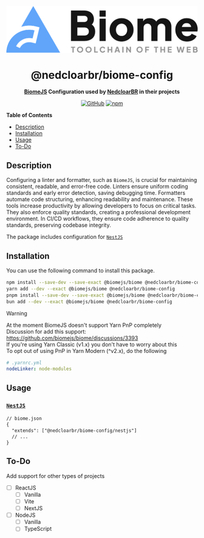 <div align="center"> 

![BiomeJS Logo](https://raw.githubusercontent.com/biomejs/resources/main/svg/slogan-light-transparent.svg)

# @nedcloarbr/biome-config

**[BiomeJS](https://biomejs.dev/) Configuration used by [NedcloarBR](https://github.com/NedcloarBR) in their projects**

[![GitHub](https://img.shields.io/github/license/NedcloarBR/biome-config)](https://github.com/NedcloarBR/biome-config/blob/master/LICENSE)
[![npm](https://img.shields.io/npm/v/@nedcloarbr/biome-config?color=crimson&logo=npm&style=flat-square)](https://www.npmjs.com/package/@nedcloarbr/biome-config)

</div>

**Table of Contents**

- [Description](#description)
- [Installation](#installation)
- [Usage](#usage)
- [To-Do](#to-do)

## Description

Configuring a linter and formatter, such as `BiomeJS`, is crucial for maintaining consistent, readable, and error-free code. Linters ensure uniform coding standards and early error detection, saving debugging time. Formatters automate code structuring, enhancing readability and maintenance. These tools increase productivity by allowing developers to focus on critical tasks. They also enforce quality standards, creating a professional development environment. In CI/CD workflows, they ensure code adherence to quality standards, preserving codebase integrity.

The package includes configuration for [`NestJS`](https://nestjs.com/)

## Installation

You can use the following command to install this package.

```sh
npm install --save-dev --save-exact @biomejs/biome @nedcloarbr/biome-config
yarn add --dev --exact @biomejs/biome @nedcloarbr/biome-config
pnpm install --save-dev --save-exact @biomejs/biome @nedcloarbr/biome-config
bun add --dev --exact @biomejs/biome @nedcloarbr/biome-config
```

> [!WARNING]
> At the moment BiomeJS doesn't support Yarn PnP completely \
> Discussion for add this support: https://github.com/biomejs/biome/discussions/3393 \
> If you're using Yarn Classic (v1.x) you don't have to worry about this \
> To opt out of using PnP in Yarn Modern (^v2.x), do the following

```yml
# .yarnrc.yml
nodeLinker: node-modules
```

## Usage

### [`NestJS`](https://nestjs.com/)

```jsonc
// biome.json
{
  "extends": ["@nedcloarbr/biome-config/nestjs"]
  // ...
}
```

## To-Do

Add support for other types of projects

- [ ] ReactJS
  - [ ] Vanilla
  - [ ] Vite
  - [ ] NextJS
- [ ] NodeJS
  - [ ] Vanilla
  - [ ] TypeScript
